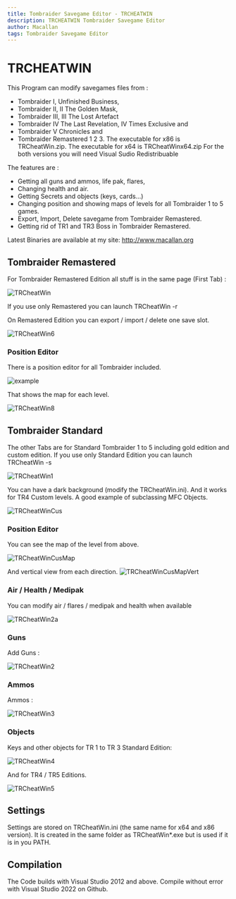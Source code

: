 ```yaml
---
title: Tombraider Savegame Editor - TRCHEATWIN
description: TRCHEATWIN Tombraider Savegame Editor
author: Macallan
tags: Tombraider Savegame Editor
---
```


 TRCHEATWIN
============

This Program can modify savegames files from :
- Tombraider I, Unfinished Business,
- Tombraider II, II The Golden Mask,
- Tombraider III, III The Lost Artefact
- Tombraider IV The Last Revelation, IV Times Exclusive and
- Tombraider V Chronicles and
- Tombraider Remastered 1 2 3.
The executable for x86 is TRCheatWin.zip.
The executable for x64 is TRCheatWinx64.zip
For the both versions you will need Visual Sudio Redistribuable

The features are :
- Getting all guns and ammos, life pak, flares,
- Changing health and air.
- Getting Secrets and objects (keys, cards...)
- Changing position and showing maps of levels for all Tombraider 1 to 5 games.
- Export, Import, Delete savegame from Tombraider Remastered.
- Getting rid of TR1 and TR3 Boss in Tombraider Remastered. 

Latest Binaries are available at my site:
http://www.macallan.org

## Tombraider Remastered

For Tombraider Remastered Edition all stuff is in the same page (First Tab) :

![TRCheatWin](https://github.com/Ian-Macallan/TRCheatWin/blob/115a445e48f7a0d30b683d1b8dbd34e619ad5a6c/Pictures/TRCheatWin.png)

If you use only Remastered you can launch TRCheatWin -r

On Remastered Edition you can export / import / delete one save slot.

![TRCheatWin6](https://github.com/Ian-Macallan/TRCheatWin/blob/ccbbc8ec8dd1ab657f42c5469ed84f5aa23e84db/Pictures/TRCheatWin6.png)

### Position Editor
There is a position editor for all Tombraider included.

![example](https://github.com/Ian-Macallan/TRCheatWin/blob/ccbbc8ec8dd1ab657f42c5469ed84f5aa23e84db/Pictures/TRCheatWin7.png)

That shows the map for each level.

![TRCheatWin8](https://github.com/Ian-Macallan/TRCheatWin/blob/ccbbc8ec8dd1ab657f42c5469ed84f5aa23e84db/Pictures/TRCheatWin8.png)


## Tombraider Standard

The other Tabs are for Standard Tombraider 1 to 5 including gold edition and custom edition.
If you use only Standard Edition you can launch TRCheatWin -s

![TRCheatWin1](https://github.com/Ian-Macallan/TRCheatWin/blob/7535b79f4294ae836c456b53d0f460c989d0bb7e/Pictures/TRCheatWin1.png)

You can have a dark background (modify the TRCheatWin.ini). And it works for TR4 Custom levels.
A good example of subclassing MFC Objects.

![TRCheatWinCus](https://github.com/Ian-Macallan/TRCheatWin/blob/c29e2a1d332d53b8b687562deb4dce8af7a6094b/Pictures/TRCheatWinCus.png)

### Position Editor
You can see the map of the level from above.

![TRCheatWinCusMap](https://github.com/Ian-Macallan/TRCheatWin/blob/c29e2a1d332d53b8b687562deb4dce8af7a6094b/Pictures/TRCheatWinCusMap.png)

And vertical view from each direction.
![TRCheatWinCusMapVert](https://github.com/Ian-Macallan/TRCheatWin/blob/c29e2a1d332d53b8b687562deb4dce8af7a6094b/Pictures/TRCheatWinCusMapVert.png)

### Air / Health / Medipak
You can modify air / flares / medipak and health when available

![TRCheatWin2a](https://github.com/Ian-Macallan/TRCheatWin/blob/ccbbc8ec8dd1ab657f42c5469ed84f5aa23e84db/Pictures/TRCheatWin2a.png)

### Guns
Add Guns :

![TRCheatWin2](https://github.com/Ian-Macallan/TRCheatWin/blob/ccbbc8ec8dd1ab657f42c5469ed84f5aa23e84db/Pictures/TRCheatWin2.png)

### Ammos
Ammos :

![TRCheatWin3](https://github.com/Ian-Macallan/TRCheatWin/blob/ccbbc8ec8dd1ab657f42c5469ed84f5aa23e84db/Pictures/TRCheatWin3.png)

### Objects
Keys and other objects for TR 1 to TR 3 Standard Edition:

![TRCheatWin4](https://github.com/Ian-Macallan/TRCheatWin/blob/ccbbc8ec8dd1ab657f42c5469ed84f5aa23e84db/Pictures/TRCheatWin4.png)

And for TR4 / TR5 Editions.

![TRCheatWin5](https://github.com/Ian-Macallan/TRCheatWin/blob/ccbbc8ec8dd1ab657f42c5469ed84f5aa23e84db/Pictures/TRCheatWin5.png)

## Settings

Settings are stored on TRCheatWin.ini (the same name for x64 and x86 version).
It is created in the same folder as TRCheatWin*.exe but is used if it is in you PATH.

## Compilation
The Code builds with Visual Studio 2012 and above.
Compile without error with Visual Studio 2022 on Github.

